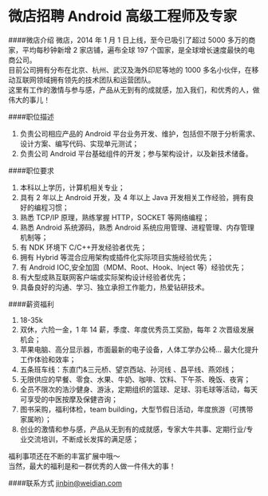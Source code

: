 微店招聘 Android 高级工程师及专家
==========

####微店介绍
微店，2014 年 1 月 1 日上线，至今已吸引了超过 5000 多万的商家，平均每秒钟新增 2 家店铺，遍布全球 197 个国家，是全球增长速度最快的电商公司。  
目前公司拥有分布在北京、杭州、武汉及海外印尼等地的 1000 多名小伙伴，在移动互联网领域拥有领先的技术团队和运营团队。  
这里有工作的激情与参与感，产品从无到有的成就感，加入我们，和优秀的人，做伟大的事儿！

####职位描述 
1. 负责公司相应产品的 Android 平台业务开发、维护，包括但不限于分析需求、设计方案、编写代码、实现单元测试； 
2. 负责公司 Android 平台基础组件的开发；参与架构设计，以及新技术储备。 

####职位要求 
1. 本科以上学历，计算机相关专业； 
2. 具有 2 年以上 Android 开发，及 4 年以上 Java 开发相关工作经验，拥有良好的编程习惯； 
3. 熟悉 TCP/IP 原理，熟练掌握 HTTP，SOCKET 等网络编程； 
4. 熟悉 Android 系统源码，熟悉 Android 系统应用管理、进程管理、内存管理机制等； 
5. 有 NDK 环境下 C/C++开发经验者优先； 
6. 拥有 Hybrid 等混合应用架构或插件化实际项目实施经验优先； 
7. 有 Android IOC,安全加固（MDM、Root、Hook、Inject 等）经验优先； 
8. 有大型成熟互联网客户端或实际架构设计经验者优先； 
9. 具备良好的沟通、学习、独立承担工作能力，热爱钻研技术。

####薪资福利
1. 18-35k
2. 双休，六险一金，1 年 14 薪，季度、年度优秀员工奖励，每年 2 次晋级发展机会；
3. 苹果电脑、高分显示器，市面最新的电子设备，人体工学办公椅...  最大化提升工作体验和效率；
4. 五条班车线：东直门&三元桥、望京西站、孙河线 、昌平线、燕郊线；
5. 无限供应的早餐、零食、水果、牛奶、咖啡、饮料、下午茶、晚饭、夜宵；
6. 全员不限次的浩沙健身、游泳，定期组织的篮球、足球、羽毛球等活动，每天可享受的中医按摩及保健咨询；
7. 图书采购，福利体检，team building，大型节假日活动，年度旅游（可携带家属哟）；
8. 创业的激情和参与感，产品从无到有的成就感，专家大牛共事、定期行业/专业交流培训，不断成长发挥的满足感；

福利事项还在不断的丰富扩展中哦～  
当然，最大的福利是和一群优秀的人做一件伟大的事！   

####联系方式
[jinbin@weidian.com](mailto:jinbin@weidian.com)  